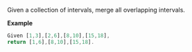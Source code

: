 Given a collection of intervals, merge all overlapping intervals.

**Example**
```javascript
Given [1,3],[2,6],[8,10],[15,18],
return [1,6],[8,10],[15,18].
```